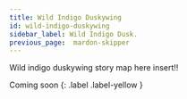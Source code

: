 ```yaml
---
title: Wild Indigo Duskywing
id: wild-indigo-duskywing
sidebar_label: Wild Indigo Dusk.
previous_page:  mardon-skipper
---
```


Wild indigo duskywing story map here insert!!

Coming soon
{: .label .label-yellow }
